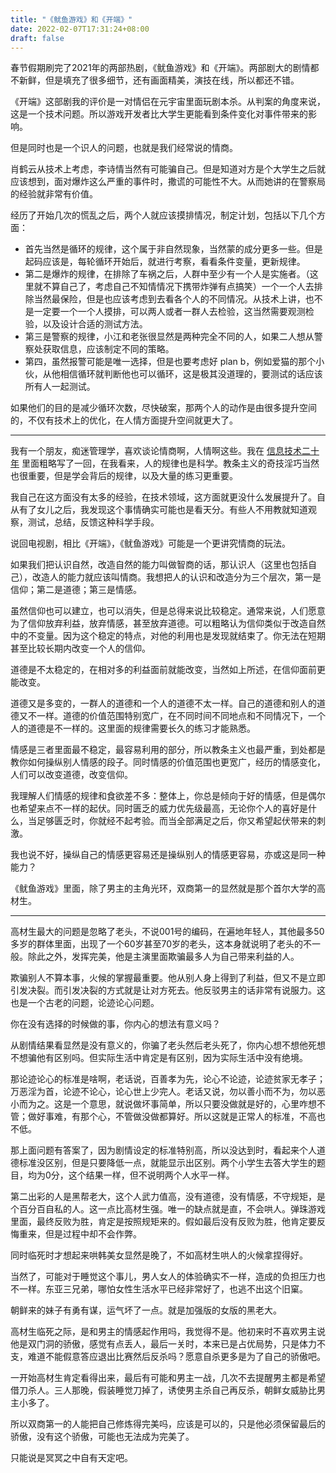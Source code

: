 ```yaml
---
title: "《鱿鱼游戏》和《开端》"
date: 2022-02-07T17:31:24+08:00
draft: false
---
```


春节假期刷完了2021年的两部热剧，《鱿鱼游戏》和《开端》。两部剧大的剧情都不新鲜，但是填充了很多细节，还有画面精美，演技在线，所以都还不错。

《开端》这部剧我的评价是一对情侣在元宇宙里面玩剧本杀。从判案的角度来说，这是一个技术问题。所以游戏开发者比大学生更能看到条件变化对事件带来的影响。

但是同时也是一个识人的问题，也就是我们经常说的情商。

肖鹤云从技术上考虑，李诗情当然有可能骗自己。但是知道对方是个大学生之后就应该想到，面对爆炸这么严重的事件时，撒谎的可能性不大。从而她讲的在警察局的经验就非常有价值。

经历了开始几次的慌乱之后，两个人就应该摸排情况，制定计划，包括以下几个方面：
- 首先当然是循环的规律，这个属于非自然现象，当然蒙的成分更多一些。但是起码应该是，每轮循环开始后，就进行考察，看看条件变量，更新规律。
- 第二是爆炸的规律，在排除了车祸之后，人群中至少有一个人是实施者。（这里就不算自己了，考虑自己不知情情况下携带炸弹有点搞笑）一个一个人去排除当然最保险，但是也应该考虑到去看各个人的不同情况。从技术上讲，也不是一定要一个一个人摸排，可以两人或者一群人去检验，这当然需要观测检验，以及设计合适的测试方法。
- 第三是警察的规律，小江和老张很显然是两种完全不同的人，如果二人想从警察处获取信息，应该制定不同的策略。
- 第四，虽然报警可能是唯一选择，但是也要考虑好 plan b，例如爱猫的那个小伙，从他相信循环就判断他也可以循环，这是极其没道理的，要测试的话应该所有人一起测试。

如果他们的目的是减少循环次数，尽快破案，那两个人的动作是由很多提升空间的，不仅有技术上的优化，在人情方面提升空间就更大了。

-------

我有一个朋友，痴迷管理学，喜欢谈论情商啊，人情啊这些。我在 [信息技术二十年](https://blog.871116.xyz/posts/20th-anniversary-of-me-learning-information-technology/) 里面粗略写了一回，在我看来，人的规律也是科学。教条主义的奇技淫巧当然也很重要，但是学会背后的规律，以及大量的练习更重要。

我自己在这方面没有太多的经验，在技术领域，这方面就更没什么发展提升了。自从有了女儿之后，我发现这个事情确实可能也是看天分。有些人不用教就知道观察，测试，总结，反馈这种科学手段。

说回电视剧，相比《开端》，《鱿鱼游戏》可能是一个更讲究情商的玩法。

如果我们把认识自然，改造自然的能力叫做智商的话，那认识人（这里也包括自己），改造人的能力就应该叫情商。我想把人的认识和改造分为三个层次，第一是信仰；第二是道德；第三是情感。

虽然信仰也可以建立，也可以消失，但是总得来说比较稳定。通常来说，人们愿意为了信仰放弃利益，放弃情感，甚至放弃道德。可以粗略认为信仰类似于改造自然中的不变量。因为这个稳定的特点，对他的利用也是发现就结束了。你无法在短期甚至比较长期内改变一个人的信仰。

道德是不太稳定的，在相对多的利益面前就能改变，当然如上所述，在信仰面前更能改变。

道德又是多变的，一群人的道德和一个人的道德不太一样。自己的道德和别人的道德又不一样。道德的价值范围特别宽广，在不同时间不同地点和不同情况下，一个人的道德是不一样的。这里面的规律需要长久的练习才能熟悉。

情感是三者里面最不稳定，最容易利用的部分，所以教条主义也最严重，到处都是教你如何操纵别人情感的段子。同时情感的价值范围也更宽广，经历的情感变化，人们可以改变道德，改变信仰。

我理解人们情感的规律和食欲差不多：整体上，你总是倾向于好的情感，但是偶尔也希望来点不一样的起伏。同时匮乏的威力优先级最高，无论你个人的喜好是什么，当足够匮乏时，你就经不起考验。而当全部满足之后，你又希望起伏带来的刺激。

我也说不好，操纵自己的情感更容易还是操纵别人的情感更容易，亦或这是同一种能力？

《鱿鱼游戏》里面，除了男主的主角光环，双商第一的显然就是那个首尔大学的高材生。

-------

高材生最大的问题是忽略了老头，不说001号的编码，在遍地年轻人，其他最多50多岁的群体里面，出现了一个60岁甚至70岁的老头，这本身就说明了老头的不一般。除此之外，发挥完美，他是主演里面欺骗最多人为自己带来利益的人。

欺骗别人不算本事，火候的掌握最重要。他从别人身上得到了利益，但又不是立即引发决裂。而引发决裂的方式就是让对方死去。他反驳男主的话非常有说服力。这也是一个古老的问题，论迹论心问题。

你在没有选择的时候做的事，你内心的想法有意义吗？

从剧情结果看显然是没有意义的，你骗了老头然后老头死了，你内心想不想他死想不想骗他有区别吗。但实际生活中肯定是有区别，因为实际生活中没有绝境。

那论迹论心的标准是啥啊，老话说，百善孝为先，论心不论迹，论迹贫家无孝子；万恶淫为首，论迹不论心，论心世上少完人。老话又说，勿以善小而不为，勿以恶小而为之。这是一个意思，就说做坏事简单，所以只要没做就是好的，心里咋想不管；做好事难，有那个心，不管做没做都算好。所以这就是正常人的标准，不高也不低。

那上面问题有答案了，因为剧情设定的标准特别高，所以没达到时，看起来个人道德标准没区别，但是只要降低一点，就能显示出区别。两个小学生去答大学生的题目，均为0分，这个结果一样，但不说明两个人水平一样。

第二出彩的人是黑帮老大，这个人武力值高，没有道德，没有情感，不守规矩，是个百分百自私的人。这一点比高材生强。唯一的缺点就是直，不会哄人。弹珠游戏里面，最终反败为胜，肯定是按照规矩来的。假如最后没有反败为胜，他肯定要反悔重来，但是过程中却不会作弊。

同时临死时才想起来哄韩美女显然是晚了，不如高材生哄人的火候拿捏得好。

当然了，可能对于睡觉这个事儿，男人女人的体验确实不一样，造成的负担压力也不一样。东亚三兄弟，哪怕女性生活水平已经非常好了，也逃不出这个旧窠。

朝鲜来的妹子有勇有谋，运气坏了一点。就是加强版的女版的黑老大。

高材生临死之际，是和男主的情感起作用吗，我觉得不是。他初来时不喜欢男主说他是双门洞的骄傲，感觉有点丢人，最后一关时，本来已是占优局势，只是体力不支，难道不能假意答应退出比赛然后反杀吗？愿意自杀更多是为了自己的骄傲吧。

一开始高材生肯定看得出来，最后有可能和男主一战，几次不去提醒男主都是希望借刀杀人。三人那晚，假装睡觉刀掉了，诱使男主杀自己再反杀，朝鲜女威胁比男主小多了。

所以双商第一的人能把自己修炼得完美吗，应该是可以的，只是他必须保留最后的骄傲，没有这个骄傲，可能也无法成为完美了。

只能说是冥冥之中自有天定吧。
